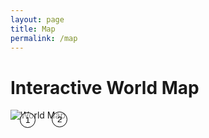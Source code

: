 ```yaml
---
layout: page
title: Map
permalink: /map
---
```


# Interactive World Map 
<div style="position: relative; display: inline-block;">
    <img src="https://mirkoPortfolio.b-cdn.net/High-Resolution-World-Map-scaled.jpg" alt="World Map">
    <a href="/Carbon-Site-Builder---https-MirkoPorfolio/about" style="position: absolute; top: 20%; left: 17%; text-decoration: none;">
        <button style="background-color: rgba(255, 255, 255, 0.5); border: 1px solid black; border-radius: 15px; padding: 4px 8px; cursor: pointer;">
           1
        </button>
    </a>
    <a href="/Carbon-Site-Builder---https-MirkoPorfolio/contact" style="position: absolute; top: 18%; left: 75%; text-decoration: none;">
        <button style="background-color: rgba(255, 255, 255, 0.5); border: 1px solid black; border-radius: 15px; padding: 4px 8px; cursor: pointer;">
           2
        </button>
    </a>
</div>


